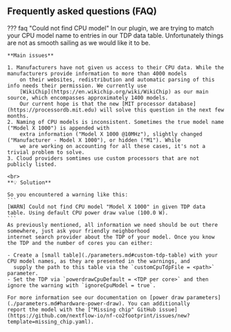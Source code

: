 ## Frequently asked questions (FAQ)

<a id="cpu-model"></a>
??? faq "Could not find CPU model"
    In our plugin, we are trying to match your CPU model name to entries in our TDP data table. Unfortunately things are not
    as smooth sailing as we would like it to be.
    
    **Main issues**

    1. Manufacturers have not given us access to their CPU data. While the manufacturers provide information to more than 4000 models
        on their websites, redistribution and automatic parsing of this info needs their permission. We currently use
        [WikiChip](https://en.wikichip.org/wiki/WikiChip) as our main source, which encompasses approximately 1400 models.
        Our current hope is that the new [MIT processor database](https://processordb.mit.edu) will solve this question in the next few months.
    2. Naming of CPU models is inconsistent. Sometimes the true model name ("Model X 1000") is appended with
        extra information ("Model X 1000 @10MHz"), slightly changed ("Manufacturer - Model X 1000"), or hidden ("M1"). While
        we are working on accounting for all these cases, it's not a trivial problem to solve.
    3. Cloud providers somtimes use custom processors that are not publicly listed.
    
    <br>
    **💡 Solution**

    So you encountered a warning like this:
    ```
    [WARN] Could not find CPU model "Model X 1000" in given TDP data table. Using default CPU power draw value (100.0 W).
    ```
    As previously mentioned, all information we need should be out there somewhere, just ask your friendly neighborhood
    internet search provider about the TDP of your model. Once you know the TDP and the number of cores you can either:
    
    - Create a [small table](./parameters.md#custom-tdp-table) with your CPU model names, as they are presented in the warnings, and
      supply the path to this table via the `customCpuTdpFile = <path>` parameter.
    - Set the TDP via `powerdrawCpuDefault = <TDP per core>` and then ignore the warning with `ignoreCpuModel = true`.
    
    For more information see our documentation on [power draw parameters](./parameters.md#hardware-power-draw). You can additionally
    report the model with the ["Missing chip" GitHub issue](https://github.com/nextflow-io/nf-co2footprint/issues/new?template=missing_chip.yaml).